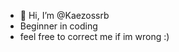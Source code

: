 - 👋 Hi, I’m @Kaezossrb
- Beginner in coding
- feel free to correct me if im wrong :) 



<!---
Kaezossrb/Kaezossrb is a ✨ special ✨ repository because its `README.md` (this file) appears on your GitHub profile.
You can click the Preview link to take a look at your changes.
--->
